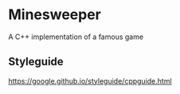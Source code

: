 # Minesweeper

A C++ implementation of a famous game

## Styleguide

https://google.github.io/styleguide/cppguide.html
